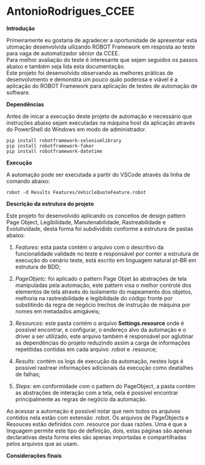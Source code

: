 # AntonioRodrigues_CCEE

**Introdução**

   Primeiramente eu gostaria de agradecer a oportunidade de apresentar esta utomação desenvolvida uilizando ROBOT Framework em resposta ao teste para vaga de automatizador sênior da CCEE.  
  Para melhor avaliação do teste é interesante que sejam seguidos os passos abaixo e também seja lida esta documentação.  
  Este projeto foi desenvolvido observando as melhores práticas de desenvolvmento e demonstra um pouco quão poderosa e viável é a aplicação do ROBOT Framework para aplicação de testes de automação de software.

**Dependências**

  Antes de inicar a execução deste projeto de automação e necessário que instruções abaixo sejam executadas na máquina host da aplicação através do PowerShell do Windows em modo de administrador.

    pip install robotframework-seleniumlibrary
    pip install robotframework-faker
    pip install robotframework-datetime

**Execução**

A automação pode ser executada a partir do VSCode através da linha de comando abaixo:

    robot -d Results Features/VehicleQuoteFeature.robot

**Descrição da estrutura do projeto**

  Este projeto foi desenvolvido aplicando os conceitos de design pattern Page Object, Legibilidade, Manutenabilidade, Rastreabilidade e Evolutividade, desta forma foi subdividido conforme a estrutura de pastas abaixo:  

  1) *Features*: esta pasta contém o arquivo com o descritivo da funcionalidade validade no teste e responsável por conter a estrutura de execução do cenário teste, está escrito em linguagem natural pt-BR em estrutura de BDD;

  2)  *PageObjetc*: foi aplicado o pattern Page Objet às abstrações de tela manipuladas pela automação, este pattern visa o melhor controle dos elementos de tela através do isolamento do mapeamento dos objetos, melhoria na rastreabilidade e legibilidade do código fronte por substitindo da regra de negócio trechos de instrução de máquina por nomes em metadados amigáveis;
     
  3)  *Resources*: este pasta contém o arquivo **Settings.resource** onde é possível encontrar, e configurar, o endereço alvo da automação e o driver a ser utilizado, este arquivo também é responsável por aglutinar as dependências do projeto reduzindo assim a carga de informações repetitidas contidas em cada arquivo .robot e .resource;
  
  4) *Results*: contém os logs de execução da automação, nestes logs é possivel rastrear informações adicionais da execução como deatalhes de falhas;
  
  6) *Steps*: em conformidade com o pattern do PageObject, a pasta contém as abstrações de interação com a tela, nela é possível encontrar principalmente as regras de negócio da automação.
  
  Ao acessar a automação é possivel notar que nem todos os arquivos contidos nela estão com extensão .robot. Os arquivos de PageObjects e Resouces estão definidos com .resource por duas razões. Uma é que a linguagem permite este tipo de definição, dois, estas páginas são apenas declarativas desta forma eles são apenas importadas e compartilhadas pelos arquivos que as usam.    

**Considerações finais**
